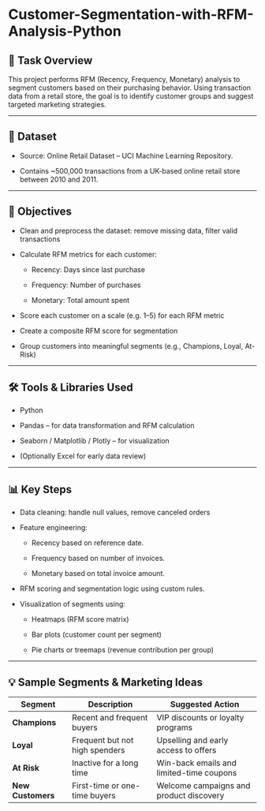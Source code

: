 # Customer-Segmentation-with-RFM-Analysis-Python

## 📝 Task Overview 

This project performs RFM (Recency, Frequency, Monetary) analysis to segment customers based on their purchasing behavior. Using transaction data from a retail store, the goal is to identify customer groups and suggest targeted marketing strategies.

---

## 📁 Dataset

- Source: Online Retail Dataset – UCI Machine Learning Repository.

- Contains ~500,000 transactions from a UK-based online retail store between 2010 and 2011.

---

## 🎯 Objectives

- Clean and preprocess the dataset: remove missing data, filter valid transactions

- Calculate RFM metrics for each customer:

    - Recency: Days since last purchase

    - Frequency: Number of purchases

    - Monetary: Total amount spent

- Score each customer on a scale (e.g. 1–5) for each RFM metric

- Create a composite RFM score for segmentation

- Group customers into meaningful segments (e.g., Champions, Loyal, At-Risk)

---

## 🛠️ Tools & Libraries Used

- Python

- Pandas – for data transformation and RFM calculation

- Seaborn / Matplotlib / Plotly – for visualization

- (Optionally Excel for early data review)

---

## 📊 Key Steps
- Data cleaning: handle null values, remove canceled orders

- Feature engineering:

    - Recency based on reference date.

    - Frequency based on number of invoices.

    - Monetary based on total invoice amount.

- RFM scoring and segmentation logic using custom rules.

- Visualization of segments using:

    - Heatmaps (RFM score matrix)

    - Bar plots (customer count per segment)

    - Pie charts or treemaps (revenue contribution per group)

---

## 💡 Sample Segments & Marketing Ideas

  | Segment           | Description                    | Suggested Action                         |
  | ----------------- | ------------------------------ | ---------------------------------------- |
  | **Champions**     | Recent and frequent buyers     | VIP discounts or loyalty programs        |
  | **Loyal**         | Frequent but not high spenders | Upselling and early access to offers     |
  | **At Risk**       | Inactive for a long time       | Win-back emails and limited-time coupons |
  | **New Customers** | First-time or one-time buyers  | Welcome campaigns and product discovery  |
